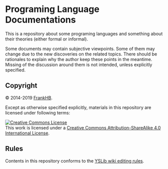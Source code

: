 ﻿# Programing Language Documentations

This is a repository about some programing languages and something about their theories (either formal or informal).

Some documents may contain subjective viewpoints. Some of them may change due to the new discoveries on the related topics. There should be rationales to explain why the author keep these points in the meantime. Missing of the discussion around them is not intended, unless explicitly specified.

## Copyright

© 2014-2019 [FrankHB](mailto:frankhb1989@gmail.com).

Except as otherwise specified explicitly, materials in this repository are licensed under following terms:

<a rel="license" href="http://creativecommons.org/licenses/by-sa/4.0/"><img alt="Creative Commons License" style="border-width:0" src="http://i.creativecommons.org/l/by-sa/4.0/88x31.png" /></a><br />This work is licensed under a <a rel="license" href="http://creativecommons.org/licenses/by-sa/4.0/">Creative Commons Attribution-ShareAlike 4.0 International License</a>.

## Rules

Contents in this repository conforms to the [YSLib wiki editing rules](http://bitbucket.org/FrankHB/yslib/wiki/WikiRules.en-US.md).

